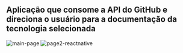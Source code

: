 ## Aplicação que consome a API do GitHub e direciona o usuário para a documentação da tecnologia selecionada

<img src="https://scontent-gru2-1.xx.fbcdn.net/v/t1.0-9/72926993_1990489547720548_6581291414020161536_o.jpg?_nc_cat=101&_nc_oc=AQnf69pivDqroLoVnDtv7i-GwKS_K3QLKStH8LETpjOSMKYpOYQJVRQ4sWJl_zymjc8&_nc_ht=scontent-gru2-1.xx&oh=4b9ef9d588ded4ccf8ae3bee5855b0e0&oe=5E330447" alt="main-page">

<img src="https://scontent-gru2-1.xx.fbcdn.net/v/t1.0-9/72487720_1990490387720464_1801694044292644864_o.jpg?_nc_cat=100&_nc_oc=AQnD6PVkcLgQ6pl_12F9JGiC8RjWSgAbZGRj0s4W_uRoyESGhh_7a1SCHJRcXWkrLmY&_nc_ht=scontent-gru2-1.xx&oh=90375da8a3d7da345d4e9feee93fc252&oe=5E3428D7" alt="page2-reactnative">



